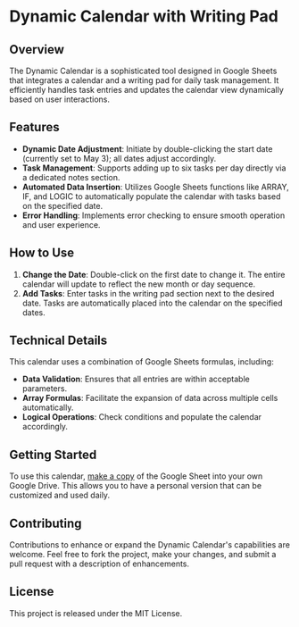 # Dynamic Calendar with Writing Pad

## Overview
The Dynamic Calendar is a sophisticated tool designed in Google Sheets that integrates a calendar and a writing pad for daily task management. It efficiently handles task entries and updates the calendar view dynamically based on user interactions.

## Features
- **Dynamic Date Adjustment**: Initiate by double-clicking the start date (currently set to May 3); all dates adjust accordingly.
- **Task Management**: Supports adding up to six tasks per day directly via a dedicated notes section.
- **Automated Data Insertion**: Utilizes Google Sheets functions like ARRAY, IF, and LOGIC to automatically populate the calendar with tasks based on the specified date.
- **Error Handling**: Implements error checking to ensure smooth operation and user experience.

## How to Use
1. **Change the Date**: Double-click on the first date to change it. The entire calendar will update to reflect the new month or day sequence.
2. **Add Tasks**: Enter tasks in the writing pad section next to the desired date. Tasks are automatically placed into the calendar on the specified dates.

## Technical Details
This calendar uses a combination of Google Sheets formulas, including:
- **Data Validation**: Ensures that all entries are within acceptable parameters.
- **Array Formulas**: Facilitate the expansion of data across multiple cells automatically.
- **Logical Operations**: Check conditions and populate the calendar accordingly.

## Getting Started
To use this calendar, [make a copy](https://tinyurl.com/yvymuzvu) of the Google Sheet into your own Google Drive. This allows you to have a personal version that can be customized and used daily.

## Contributing
Contributions to enhance or expand the Dynamic Calendar's capabilities are welcome. Feel free to fork the project, make your changes, and submit a pull request with a description of enhancements.

## License
This project is released under the MIT License.
